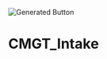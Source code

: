 ![Generated Button](https://raw.githubusercontent.com/TechnicJelle/CMGT_Intake/image-data/loc.svg?token=AFMHXL4AHUUU2ACDNTGILD3AKKJAK)
# CMGT_Intake
